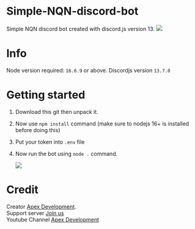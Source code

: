 # Simple-NQN-discord-bot
Simple NQN discord bot created with discord.js version 13.
<img src="https://cdn.discordapp.com/attachments/952213743717208144/992368653263712297/simple_bot_like_nqn.png"/>
# Info
Node version required: `16.6.9` or above.
Discordjs version `13.7.0`
# Getting started
1. Download this git then unpack it.
2. Now use `npm install` command (make sure to nodejs 16+ is installed before doing this)
3. Put your token into `.env` file
4. Now run the bot using `node .` command.

   <img src="https://media.discordapp.net/attachments/1293055271400247340/1399045013786202132/RASXSVH.gif?ex=688791b4&is=68864034&hm=695250ebe2d2c06d24f7b36d1d255271de3db2c5dd2e963fdffa55cad792ee1d&=&width=544&height=192"/>
# Credit
Creator [Apex Development](https://discord.gg/SHDx8eybbJ).<br/>
Support server [Join us](https://discord.gg/SHDx8eybbJ)<br/>
Youtube Channel [Apex Development](https://www.youtube.com/channel/UCFSLarnxElNZjS4IS1tFcdA) 
